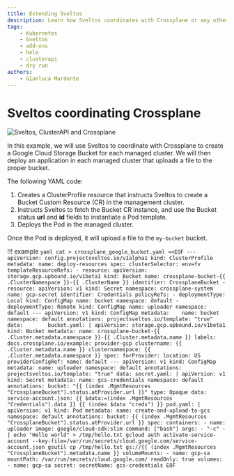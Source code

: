 ```yaml
---
title: Extending Sveltos
description: Learn how Sveltos coordinates with Crossplane or any other open source projects. Discover how to use Sveltos to create Google Cloud Storage Buckets for managed clusters and deploy applications that interact with these buckets. Dive into the YAML code that instructs Sveltos, explore the process step-by-step, and witness the seamless coordination between Sveltos and Crossplane in action.
tags:
    - Kubernetes
    - Sveltos
    - add-ons
    - helm
    - clusterapi
    - dry run
authors:
    - Gianluca Mardente
---
```


# Sveltos coordinating Crossplane

![Sveltos, ClusterAPI and Crossplane](../assets/sveltos_clusterapi_crossplane.gif)

In this example, we will use Sveltos to coordinate with Crossplane to create a Google Cloud Storage Bucket for each managed cluster. We will then deploy an application in each managed cluster that uploads a file to the proper bucket.

The following YAML code:

1. Creates a ClusterProfile resource that instructs Sveltos to create a Bucket Custom Resource (CR) in the management cluster.
2. Instructs Sveltos to fetch the Bucket CR instance, and use the Bucket status __url__ and __id__ fields to instantiate a Pod template.
3. Deploys the Pod in the managed cluster.

Once the Pod is deployed, it will upload a file to the `my-bucket` bucket.

!!! example
    ```yaml
    cat > crossplane_google_bucket.yaml <<EOF
    ---
    apiVersion: config.projectsveltos.io/v1alpha1
    kind: ClusterProfile
    metadata:
      name: deploy-resources
    spec:
      clusterSelector: env=fv
      templateResourceRefs:
      - resource:
          apiVersion: storage.gcp.upbound.io/v1beta1
          kind: Bucket
          name: crossplane-bucket-{{ .ClusterNamespace }}-{{ .ClusterName }}
        identifier: CrossplaneBucket
      - resource:
          apiVersion: v1
          kind: Secret
          namespace: crossplane-system
          name: gcp-secret
        identifier: Credentials
      policyRefs:
      - deploymentType: Local
        kind: ConfigMap
        name: bucket
        namespace: default
      - deploymentType: Remote
        kind: ConfigMap
        name: uploader
        namespace: default
    ---
    apiVersion: v1
    kind: ConfigMap
    metadata:   
      name: bucket
      namespace: default
      annotations:
        projectsveltos.io/template: "true"
    data:       
      bucket.yaml: |
        apiVersion: storage.gcp.upbound.io/v1beta1
        kind: Bucket
        metadata:
        name: crossplane-bucket-{{ .Cluster.metadata.namespace }}-{{ .Cluster.metadata.name }}
        labels:
          docs.crossplane.io/example: provider-gcp
          clustername: {{ .Cluster.metadata.name }}
          clusternamespace: {{ .Cluster.metadata.namespace }}
        spec:
          forProvider:
            location: US
          providerConfigRef:
            name: default
    ---
    apiVersion: v1
    kind: ConfigMap
    metadata:
      name: uploader
      namespace: default
      annotations:
        projectsveltos.io/template: "true"
    data:
      secret.yaml: |
        apiVersion: v1
        kind: Secret
        metadata:
          name: gcs-credentials
          namespace: default
          annotations:
            bucket: "{{ (index .MgmtResources "CrossplaneBucket").status.atProvider.url }}"
        type: Opaque
        data:
          service-account.json: {{ $data:=(index .MgmtResources "Credentials").data }} {{ (index $data "creds") }}
      pod.yaml: |
        apiVersion: v1
        kind: Pod
        metadata:
          name: create-and-upload-to-gcs
          namespace: default
          annotations:
            bucket: {{ (index .MgmtResources "CrossplaneBucket").status.atProvider.url }}
        spec:
          containers:
          - name: uploader
            image: google/cloud-sdk:slim
            command: ["bash"]
            args:
              - "-c"
              - |
                echo "Hello world" > /tmp/hello.txt
                gcloud auth activate-service-account --key-file=/var/run/secrets/cloud.google.com/service-account.json
                gsutil cp /tmp/hello.txt gs://{{ (index .MgmtResources "CrossplaneBucket").metadata.name }}
            volumeMounts:
              - name: gcp-sa
                mountPath: /var/run/secrets/cloud.google.com/
                readOnly: true
          volumes:
            - name: gcp-sa
              secret:
                secretName: gcs-credentials
    EOF
    ```